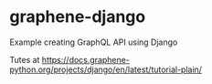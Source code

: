 # graphene-django
Example creating GraphQL API using Django

Tutes at https://docs.graphene-python.org/projects/django/en/latest/tutorial-plain/
